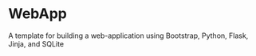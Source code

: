 # WebApp
A template for building a web-application using Bootstrap, Python, Flask, Jinja, and SQLite 
